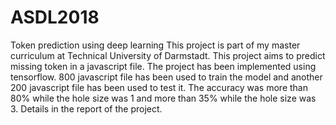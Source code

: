 # ASDL2018
Token prediction using deep learning 
This project is part of my master curriculum at Technical University of Darmstadt. This project aims to predict missing token in a javascript file. The project has been implemented using tensorflow. 800 javascript file has been used to train the model and another 200 javascript file has been used to test it. The accuracy was more than 80% while the hole size was 1 and more than 35% while the hole size was 3. Details in the report of the project.
